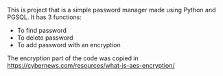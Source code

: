 This is project that is a simple password manager made using Python and PGSQL. 
It has 3 functions:

- To find password
- To delete password
- To add password with an encryption

The encryption part of the code was copied in https://cybernews.com/resources/what-is-aes-encryption/

